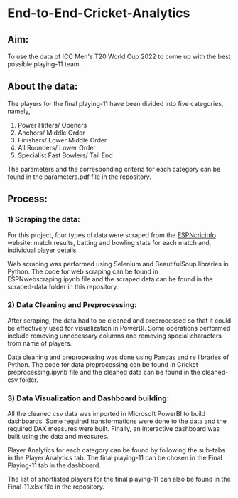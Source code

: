 # End-to-End-Cricket-Analytics

## Aim:

To use the data of ICC Men's T20 World Cup 2022 to come up with the best possible playing-11 team.

## About the data:

The players for the final playing-11 have been divided into five categories, namely,

1) Power Hitters/ Openers
2) Anchors/ Middle Order
3) Finishers/ Lower Middle Order
4) All Rounders/ Lower Order
5) Specialist Fast Bowlers/ Tail End

The parameters and the corresponding criteria for each category can be found in the parameters.pdf file in the repository.

## Process:

### 1) Scraping the data:

For this project, four types of data were scraped from the [ESPNcricinfo](https://stats.espncricinfo.com/ci/engine/records/index.html) website: match results, batting and bowling stats for each match and, individual player details.

Web scraping was performed using Selenium and BeautifulSoup libraries in Python. The code for web scraping can be found in ESPNwebscraping.ipynb file and the scraped data can be found in the scraped-data folder in this repository.

### 2) Data Cleaning and Preprocessing:

After scraping, the data had to be cleaned and preprocessed so that it could be effectively used for visualization in PowerBI. Some operations performed include removing unnecessary columns and removing special characters from name of players.

Data cleaning and preprocessing was done using Pandas and re libraries of Python. The code for data preprocessing can be found in Cricket-preprocessing.ipynb file and the cleaned data can be found in the cleaned-csv folder.

### 3) Data Visualization and Dashboard building:

All the cleaned csv data was imported in Microsoft PowerBI to build dashboards. Some required transformations were done to the data and the required DAX measures were built. Finally, an interactive dashboard was built using the data and measures.

Player Analytics for each category can be found by following the sub-tabs in the Player Analytics tab.
The final playing-11 can be chosen in the Final Playing-11 tab in the dashboard.

The list of shortlisted players for the final playing-11 can also be found in the Final-11.xlsx file in the repository.
